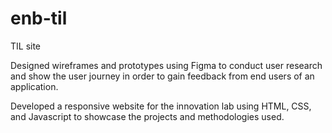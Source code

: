 # enb-til
TIL site

Designed wireframes and prototypes using Figma to conduct user research and show the user journey in order to gain feedback from end users of an application.

Developed a responsive website for the innovation lab using HTML, CSS, and Javascript to showcase the projects and methodologies used.
